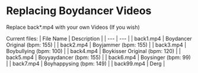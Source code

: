 # Replacing Boydancer Videos


Replace back*.mp4 with your own Videos (If you wish)

Current files:
| File Name | Description |
| --- | --- |
| back1.mp4 | Boydancer Original (bpm: 155) |
| back2.mp4 | Boyjammer (bpm: 155) |
| back3.mp4 | Boybullying (bpm: 100) |
| back4.mp4 | Boykisser Original (bpm: 120) |
| back5.mp4 | Boyyaydancer (bpm: 155) |
| back6.mp4 | Boysinger (bpm: 99) |
| back7.mp4 | Boyhappysing (bpm: 149) |
| back99.mp4 | Derg |
